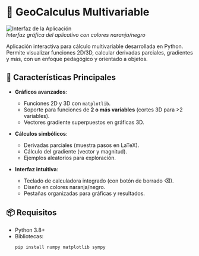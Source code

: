 # 🧮 GeoCalculus Multivariable

![Interfaz de la Aplicación](https://i.imgur.com/ABC1234.png)  
*Interfaz gráfica del aplicativo con colores naranja/negro*

Aplicación interactiva para cálculo multivariable desarrollada en Python. Permite visualizar funciones 2D/3D, calcular derivadas parciales, gradientes y más, con un enfoque pedagógico y orientado a objetos.

## 🚀 Características Principales

- **Gráficos avanzados**:
  - Funciones 2D y 3D con `matplotlib`.
  - Soporte para funciones de **2 o más variables** (cortes 3D para >2 variables).
  - Vectores gradiente superpuestos en gráficas 3D.

- **Cálculos simbólicos**:
  - Derivadas parciales (muestra pasos en LaTeX).
  - Cálculo del gradiente (vector y magnitud).
  - Ejemplos aleatorios para exploración.

- **Interfaz intuitiva**:
  - Teclado de calculadora integrado (con botón de borrado ⌫).
  - Diseño en colores naranja/negro.
  - Pestañas organizadas para gráficas y resultados.

## 📦 Requisitos

- Python 3.8+
- Bibliotecas:
  ```bash
  pip install numpy matplotlib sympy
